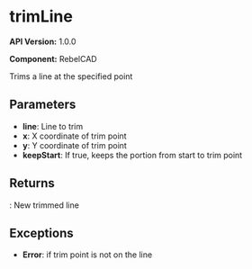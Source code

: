 # trimLine

**API Version:** 1.0.0

**Component:** RebelCAD

Trims a line at the specified point

## Parameters

- **line**: Line to trim
- **x**: X coordinate of trim point
- **y**: Y coordinate of trim point
- **keepStart**: If true, keeps the portion from start to trim point

## Returns

: New trimmed line

## Exceptions

- **Error**: if trim point is not on the line

